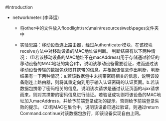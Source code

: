 #Introduction

* networkmeter:(李泽运)
	* 将other中的文件放入floodlight\src\main\resources\web\pages文件夹中

	* 实验思路：移动设备连上路由器，经过Authenticater模块，在该模块receive方法中对移动设备的MAC地址做判断。
	判断结果有以下两种情况：
	(1)若该移动设备的MAC地址不在macAddress(用于存储通过验证的移动设备的MAC地址的集合)中，说明该移动设备需要验证，进而通过该移动设备传输的数据包获取其携带的信息。并根据该信息作出判断，判断结果有一下两种情况：a.若该数据包中未携带密码相关的信息，说明该设备刚连上路由器，则将其重定向到用于输入认证密码的认证页面。b.若该数据包携带了密码相关的信息，说明该次请求是通过认证页面的ajax请求而来，则对其携带的密码信息进行验证。若验证成功则将该设备的MAC地址加入macAddress，并给予前端登录成功的提示。否则给予前端登录失败的提示。
	(2)若MAC在集合中，说明该设备已通过验证，则通过return Command.continue对该数据包放行，即该设备实现自由上网。
	